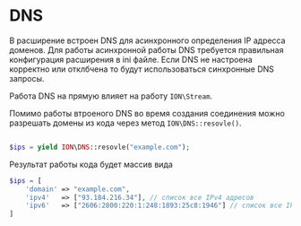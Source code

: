 DNS
===

В расширение встроен DNS для асинхронного определения IP адресса доменов. 
Для работы асинхронной работы DNS требуется правильная конфигурация расширения в ini файле. 
Если DNS не настроена корректно или отклбчена то будут использоваться синхронные DNS запросы.

Работа DNS на прямую влияет на работу `ION\Stream`.


Помимо работы втроеного DNS во время создания соединения можно разрешать домены из кода через метод `ION\DNS::resovle()`.

```php

$ips = yield ION\DNS::resovle("example.com");

```

Результат работы кода будет массив вида

```php
$ips = [
    'domain' => "example.com",
    'ipv4'   => ["93.184.216.34"], // список все IPv4 адресов
    'ipv6'   => ["2606:2800:220:1:248:1893:25c8:1946"] // список все IPv6 адресов
]
```